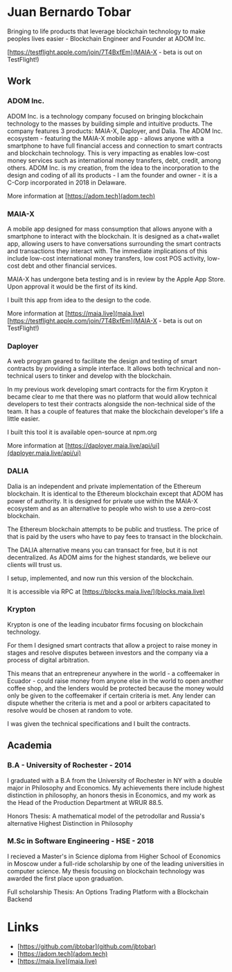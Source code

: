 <html>
<head>
<!-- Primary Meta Tags -->
<title>Juan Bernardo Tobar</title>
<meta name="title" content="Juan Bernardo Tobar">
<meta name="description" content="Juan Bernardo Tobar - Founder of ADOM Inc.">

<!-- Open Graph / Facebook -->
<meta property="og:type" content="website">
<meta property="og:url" content="http://juanbernardotobar.me/">
<meta property="og:title" content="Juan Bernardo Tobar ">
<meta property="og:description" content="Juan Bernardo Tobar - Founder of ADOM Inc.">
<meta property="og:image" content="">

<!-- Twitter -->
<meta property="twitter:card" content="summary_large_image">
<meta property="twitter:url" content="http://juanbernardotobar.me/">
<meta property="twitter:title" content="Juan Bernardo Tobar - Founder of ADOM Inc.">
<meta property="twitter:description" content="Juan Bernardo Tobar - Founder of ADOM Inc.">
<meta property="twitter:image" content="">
</head>
</html>


# Juan Bernardo Tobar


Bringing to life products that leverage blockchain technology to make peoples lives easier - Blockchain Engineer and Founder at ADOM Inc.

[https://testflight.apple.com/join/7T4BxfEm](MAIA-X - beta is out on TestFlight!)



## Work

### ADOM Inc.

ADOM Inc. is a technology company focused on bringing blockchain technology to the masses by building simple and intuitive products. The company features 3 products: MAIA-X, Daployer, and Dalia. The ADOM Inc. ecosystem - featuring the MAIA-X mobile app - allows anyone with a smartphone to have full financial access and connection to smart contracts and blockchain technology. This is very impacting as enables low-cost money services such as international money transfers, debt, credit, among others. ADOM Inc. is my creation, from the idea to the incorporation to the design and coding of all its products - I am the founder and owner - it is a C-Corp incorporated in 2018 in Delaware. 

More information at [https://adom.tech](adom.tech)

### MAIA-X

A mobile app designed for mass consumption that allows anyone with a smartphone to interact with the blockchain. It is designed as a chat+wallet app, allowing users to have conversations surrounding the smart contracts and transactions they interact with. The immediate implications of this include low-cost international money transfers, low cost POS activity, low-cost debt and other financial services.

MAIA-X has undergone beta testing and is in review by the Apple App Store. Upon approval it would be the first of its kind.

I built this app from idea to the design to the code.

More information at [https://maia.live](maia.live)
[https://testflight.apple.com/join/7T4BxfEm](MAIA-X - beta is out on TestFlight!)


### Daployer

A web program geared to facilitate the design and testing of smart contracts by providing a simple interface. It allows both technical and non-technical users to tinker and develop with the blockchain.

In my previous work developing smart contracts for the firm Krypton it became clear to me that there was no platform that would allow technical developers to test their contracts alongside the non-technical side of the team. It has a couple of features that make the blockchain developer's life a little easier.

I built this tool it is available open-source at npm.org

More information at [https://daployer.maia.live/api/ui](daployer.maia.live/api/ui)


### DALIA

Dalia is an independent and private implementation of the Ethereum blockchain. It is identical to the Ethereum blockchain except that ADOM has power of authority. It is designed for private use within the MAIA-X ecosystem and as an alternative to people who wish to use a zero-cost blockchain.

The Ethereum blockchain attempts to be public and trustless. The price of that is paid by the users who have to pay fees to transact in the blockchain. 

The DALIA alternative means you can transact for free, but it is not decentralized. As ADOM aims for the highest standards, we believe our clients will trust us.

I setup, implemented, and now run this version of the blockchain.

It is accessible via RPC at [https://blocks.maia.live/](blocks.maia.live)


### Krypton

Krypton is one of the leading incubator firms focusing on blockchain technology. 

For them I designed smart contracts that allow a project to raise money in stages and resolve disputes between investors and the company via a process of digital arbitration.

This means that an entrepreneur anywhere in the world - a coffeemaker in Ecuador - could raise money from anyone else in the world to open another coffee shop, and the lenders would be protected because the money would only be given to the coffeemaker if certain criteria is met. Any lender can dispute whether the criteria is met and a pool or arbiters capacitated to resolve would be chosen at random to vote.

I was given the technical specifications and I built the contracts.


## Academia

### B.A - University of Rochester - 2014

I graduated with a B.A from the University of Rochester in NY with a double major in Philosophy and Economics. My achievements there include highest distinction in philosophy, an honors thesis in Economics, and my work as the Head of the Production Department at WRUR 88.5.

Honors Thesis: A mathematical model of the petrodollar and Russia's alternative
Highest Distinction in Philosophy

### M.Sc in Software Engineering - HSE - 2018

I recieved a Master's in Science diploma from Higher School of Economics in Moscow under a full-ride scholarship by one of the leading universities in computer science. My thesis focusing on blockchain technology was awarded the first place upon graduation.

Full scholarship
Thesis: An Options Trading Platform with a Blockchain Backend

# Links

 - [https://github.com/jbtobar](github.com/jbtobar)
 - [https://adom.tech](adom.tech)
 - [https://maia.live](maia.live)



